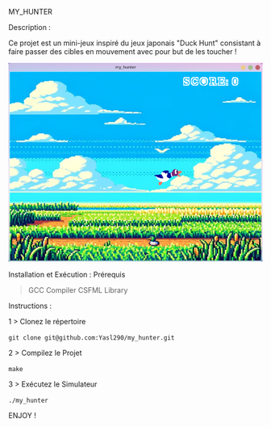 MY_HUNTER

Description : 

Ce projet est un mini-jeux inspiré du jeux japonais "Duck Hunt" consistant à faire passer des cibles en mouvement avec pour but de les toucher !

![Capture d'écran du simulateur de radar](content/Screenshot_20240212_104222.png)





Installation et Exécution :
  Prérequis
> GCC Compiler
> CSFML Library


Instructions : 


1 > Clonez le répertoire

```git clone git@github.com:Yasl290/my_hunter.git```


2 > Compilez le Projet


```make```

3 > Exécutez le Simulateur

```./my_hunter```

ENJOY !
